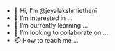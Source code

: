 - 👋 Hi, I’m @jeyalakshmietheni
- 👀 I’m interested in ...
- 🌱 I’m currently learning ...
- 💞️ I’m looking to collaborate on ...
- 📫 How to reach me ...

<!---
jeyalakshmietheni/jeyalakshmietheni is a ✨ special ✨ repository because its `README.md` (this file) appears on your GitHub profile.
You can click the Preview link to take a look at your changes.
--->
